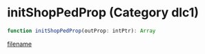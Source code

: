 # initShopPedProp (Category dlc1)

```js
function initShopPedProp(outProp: intPtr): Array
```

[filename](initShopPedProp_m.md ':include')